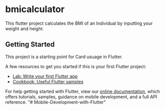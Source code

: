 # bmicalculator

This flutter project calculates the BMI of an Individual by inputting your weight and height.

## Getting Started

This project is a starting point for Card usuage in Flutter.

A few resources to get you started if this is your first Flutter project:

- [Lab: Write your first Flutter app](https://flutter.dev/docs/get-started/codelab)
- [Cookbook: Useful Flutter samples](https://flutter.dev/docs/cookbook)

For help getting started with Flutter, view our
[online documentation](https://flutter.dev/docs), which offers tutorials,
samples, guidance on mobile development, and a full API reference.
"# Mobile-Development-with-Flutter" 
